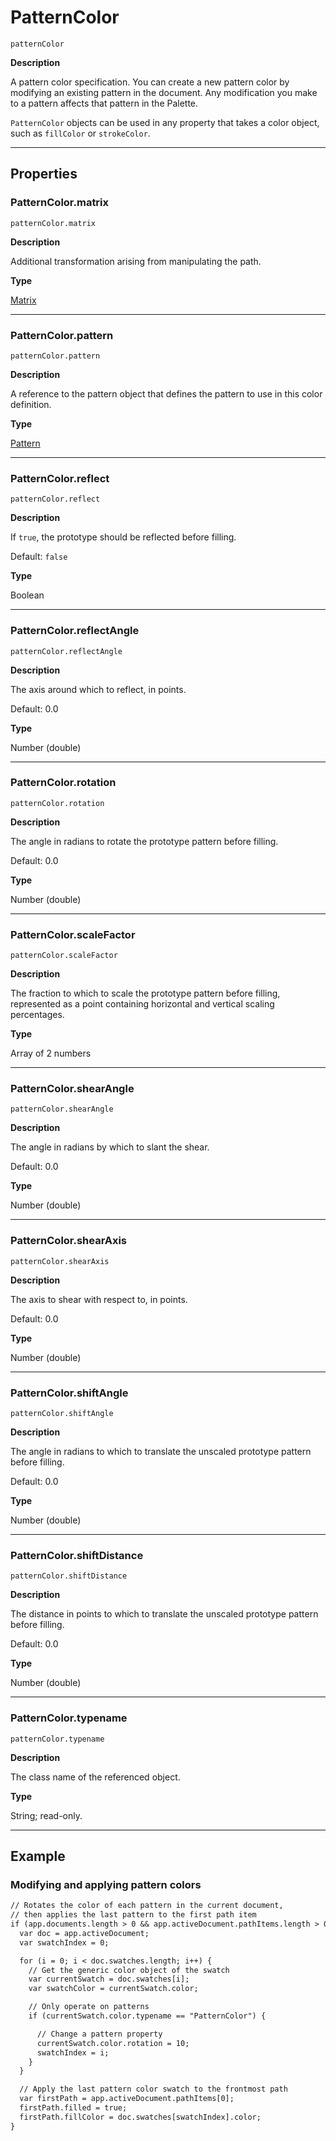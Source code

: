 # PatternColor

`patternColor`

**Description**

A pattern color specification. You can create a new pattern color by modifying an existing pattern in the document. Any modification you make to a pattern affects that pattern in the Palette.

`PatternColor` objects can be used in any property that takes a color object, such as `fillColor` or `strokeColor`.

---

## Properties

### PatternColor.matrix

`patternColor.matrix`

**Description**

Additional transformation arising from manipulating the path.

**Type**

[Matrix](./Matrix.md)

---

### PatternColor.pattern

`patternColor.pattern`

**Description**

A reference to the pattern object that defines the pattern to use in this color definition.

**Type**

[Pattern](./Pattern.md)

---

### PatternColor.reflect

`patternColor.reflect`

**Description**

If `true`, the prototype should be reflected before filling.

Default: `false`

**Type**

Boolean

---

### PatternColor.reflectAngle

`patternColor.reflectAngle`

**Description**

The axis around which to reflect, in points.

Default: 0.0

**Type**

Number (double)

---

### PatternColor.rotation

`patternColor.rotation`

**Description**

The angle in radians to rotate the prototype pattern before filling.

Default: 0.0

**Type**

Number (double)

---

### PatternColor.scaleFactor

`patternColor.scaleFactor`

**Description**

The fraction to which to scale the prototype pattern before filling, represented as a point containing horizontal and vertical scaling percentages.

**Type**

Array of 2 numbers

---

### PatternColor.shearAngle

`patternColor.shearAngle`

**Description**

The angle in radians by which to slant the shear.

Default: 0.0

**Type**

Number (double)

---

### PatternColor.shearAxis

`patternColor.shearAxis`

**Description**

The axis to shear with respect to, in points.

Default: 0.0

**Type**

Number (double)

---

### PatternColor.shiftAngle

`patternColor.shiftAngle`

**Description**

The angle in radians to which to translate the unscaled prototype pattern before filling.

Default: 0.0

**Type**

Number (double)

---

### PatternColor.shiftDistance

`patternColor.shiftDistance`

**Description**

The distance in points to which to translate the unscaled prototype pattern before filling.

Default: 0.0

**Type**

Number (double)

---

### PatternColor.typename

`patternColor.typename`

**Description**

The class name of the referenced object.

**Type**

String; read-only.

---

## Example

### Modifying and applying pattern colors

```default
// Rotates the color of each pattern in the current document,
// then applies the last pattern to the first path item
if (app.documents.length > 0 && app.activeDocument.pathItems.length > 0) {
  var doc = app.activeDocument;
  var swatchIndex = 0;

  for (i = 0; i < doc.swatches.length; i++) {
    // Get the generic color object of the swatch
    var currentSwatch = doc.swatches[i];
    var swatchColor = currentSwatch.color;

    // Only operate on patterns
    if (currentSwatch.color.typename == "PatternColor") {

      // Change a pattern property
      currentSwatch.color.rotation = 10;
      swatchIndex = i;
    }
  }

  // Apply the last pattern color swatch to the frontmost path
  var firstPath = app.activeDocument.pathItems[0];
  firstPath.filled = true;
  firstPath.fillColor = doc.swatches[swatchIndex].color;
}
```

